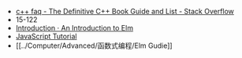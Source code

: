 - [c++ faq - The Definitive C++ Book Guide and List - Stack Overflow](https://stackoverflow.com/questions/388242/the-definitive-c-book-guide-and-list)
- 15-122
- [Introduction · An Introduction to Elm](https://guide.elm-lang.org/)
- [JavaScript Tutorial](https://www.w3schools.com/js/)
- [[../Computer/Advanced/函数式编程/Elm Gudie]]
